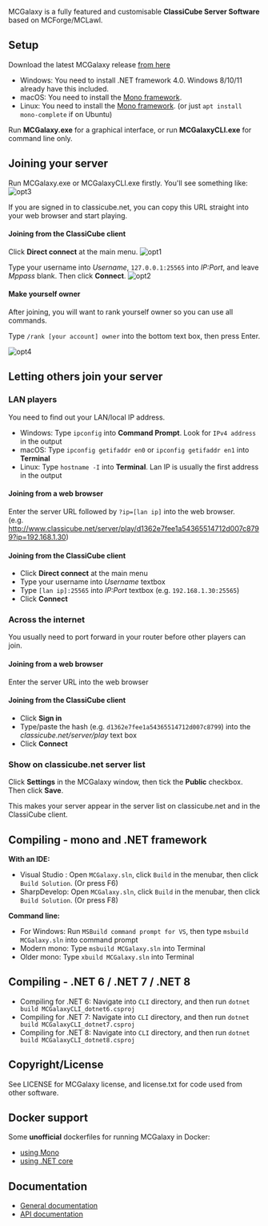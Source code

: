 MCGalaxy is a fully featured and customisable **ClassiCube Server Software** based on MCForge/MCLawl.

**Setup**
-----------------
Download the latest MCGalaxy release [from here](https://github.com/ClassiCube/MCGalaxy/releases)
* Windows: You need to install .NET framework 4.0. Windows 8/10/11 already have this included.
* macOS:   You need to install the [Mono framework](https://www.mono-project.com).
* Linux:   You need to install the [Mono framework](https://www.mono-project.com). (or just `apt install mono-complete` if on Ubuntu)

Run **MCGalaxy.exe** for a graphical interface, or run **MCGalaxyCLI.exe** for command line only.

Joining your server
-----------------
Run MCGalaxy.exe or MCGalaxyCLI.exe firstly. You'll see something like:
![opt3](https://github.com/user-attachments/assets/168afb90-af14-4263-8cda-f80792ffd40c)

If you are signed in to classicube.net, you can copy this URL straight into your web browser and start playing.

#### Joining from the ClassiCube client
Click **Direct connect** at the main menu.
![opt1](https://github.com/user-attachments/assets/f418b51e-ded3-4894-908e-c2d5a95ea9fb)

Type your username into *Username*, ```127.0.0.1:25565``` into *IP:Port*, and leave *Mppass* blank. Then click **Connect**.
![opt2](https://github.com/user-attachments/assets/7f2c25df-52e5-4461-a912-25a5f1f2ec08)

#### Make yourself owner
After joining, you will want to rank yourself owner so you can use all commands.

Type ```/rank [your account] owner``` into the bottom text box, then press Enter.

![opt4](https://github.com/user-attachments/assets/973745dc-990d-4815-8418-5327e7eb73ae)


Letting others join your server
-----------------
### LAN players
You need to find out your LAN/local IP address.
*  Windows: Type ```ipconfig``` into **Command Prompt**. Look for ```IPv4 address``` in the output
*  macOS: Type ```ipconfig getifaddr en0``` or ```ipconfig getifaddr en1``` into **Terminal**
*  Linux: Type ```hostname -I``` into **Terminal**. Lan IP is usually the first address in the output

#### Joining from a web browser
Enter the server URL followed by ```?ip=[lan ip]``` into the web browser.<br>
(e.g. http://www.classicube.net/server/play/d1362e7fee1a54365514712d007c8799?ip=192.168.1.30)

#### Joining from the ClassiCube client
* Click **Direct connect** at the main menu
* Type your username into *Username* textbox
* Type ```[lan ip]:25565``` into *IP:Port* textbox (e.g. ```192.168.1.30:25565```)
* Click **Connect**

### Across the internet
You usually need to port forward in your router before other players can join.

#### Joining from a web browser
Enter the server URL into the web browser

#### Joining from the ClassiCube client
* Click **Sign in**
* Type/paste the hash (e.g. ```d1362e7fee1a54365514712d007c8799```) into the *classicube.net/server/play* text box
* Click **Connect**


### Show on classicube.net server list
Click **Settings** in the MCGalaxy window, then tick the **Public** checkbox. Then click **Save**.

This makes your server appear in the server list on classicube.net and in the ClassiCube client.

Compiling - mono and .NET framework
-----------------
**With an IDE:**
* Visual Studio : Open `MCGalaxy.sln`, click `Build` in the menubar, then click `Build Solution`. (Or press F6)
* SharpDevelop: Open `MCGalaxy.sln`, click `Build` in the menubar, then click `Build Solution`. (Or press F8)

**Command line:**
* For Windows: Run `MSBuild command prompt for VS`, then type `msbuild MCGalaxy.sln` into command prompt
* Modern mono: Type `msbuild MCGalaxy.sln` into Terminal
* Older mono: Type `xbuild MCGalaxy.sln` into Terminal

Compiling - .NET 6 / .NET 7 / .NET 8
-----------------

* Compiling for .NET 6: Navigate into `CLI` directory, and then run `dotnet build MCGalaxyCLI_dotnet6.csproj`
* Compiling for .NET 7: Navigate into `CLI` directory, and then run `dotnet build MCGalaxyCLI_dotnet7.csproj`
* Compiling for .NET 8: Navigate into `CLI` directory, and then run `dotnet build MCGalaxyCLI_dotnet8.csproj`

Copyright/License
-----------------
See LICENSE for MCGalaxy license, and license.txt for code used from other software.

Docker support
-----------------
Some **unofficial** dockerfiles for running MCGalaxy in Docker:
* [using Mono](https://github.com/ClassiCube/MCGalaxy/pull/577/files)
* [using .NET core](https://github.com/ClassiCube/MCGalaxy/pull/629/files)

Documentation
-----------------
* [General documentation](https://github.com/ClassiCube/MCGalaxy/wiki)
* [API documentation](https://github.com/ClassiCube/MCGalaxy-API-Documentation)
